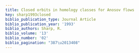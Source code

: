 ```yaml
---
title: Closed orbits in homology classes for Anosov flows
key: sharp1993closed
biblio_publication_type: Journal Article
biblio_publication_year: '1993'
biblio_authors: Sharp, R.
biblio_volume: '13'
biblio_number: '02'
biblio_pagination: "387\u2013408"
---
```

